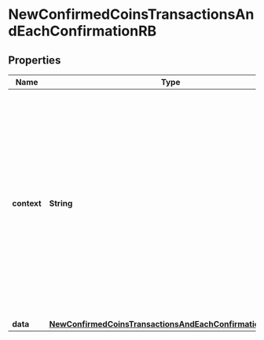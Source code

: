 

# NewConfirmedCoinsTransactionsAndEachConfirmationRB


## Properties

| Name | Type | Description | Notes |
|------------ | ------------- | ------------- | -------------|
|**context** | **String** | In batch situations the user can use the context to correlate responses with requests. This property is present regardless of whether the response was successful or returned as an error. &#x60;context&#x60; is specified by the user. |  [optional] |
|**data** | [**NewConfirmedCoinsTransactionsAndEachConfirmationRBData**](NewConfirmedCoinsTransactionsAndEachConfirmationRBData.md) |  |  |



